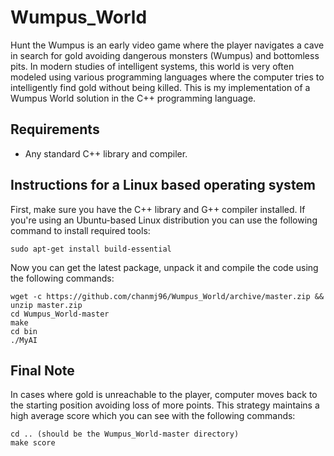 Wumpus_World
==============

Hunt the Wumpus is an early video game where the player navigates a cave in search for gold avoiding dangerous monsters (Wumpus) and bottomless pits. In modern studies of intelligent systems, this world is very often modeled using various programming languages where the computer tries to intelligently find gold without being killed. This is my implementation of a Wumpus World solution in the C++ programming language.

Requirements
------------

* Any standard C++ library and compiler.

Instructions for a Linux based operating system
----------------------------------------------

First, make sure you have the C++ library and G++ compiler installed. If you're using an Ubuntu-based Linux distribution you can use the following command to install required tools:

    sudo apt-get install build-essential

Now you can get the latest package, unpack it and compile the code using the following commands:

    wget -c https://github.com/chanmj96/Wumpus_World/archive/master.zip && unzip master.zip
    cd Wumpus_World-master
    make
    cd bin
    ./MyAI


Final Note
----------
In cases where gold is unreachable to the player, computer moves back to the starting position avoiding loss of more points. This strategy maintains a high average score which you can see with the following commands:
    
    cd .. (should be the Wumpus_World-master directory)
    make score
